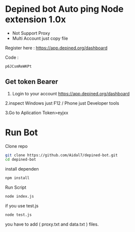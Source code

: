 # Depined bot Auto ping Node extension 1.0x
- Not Support Proxy
- Multi Account just copy file

Register here : https://app.depined.org/dashboard

Code : 
```bash
p6JCsmReWKPt
```

## Get token Bearer
1. Login to your account
    https://app.depined.org/dashboard

2.inspect Windows just F12 / Phone just Developer tools 

3.Go to Aplication Token>eyjxx

# Run Bot

Clone repo
```bash
git clone https://github.com/Aidal7/depined-bot.git
cd depined-bot
```
install dependen
```bash
npm install
```
Run Script
```bash
node index.js
```
if you use test.js
```bash
node test.js
```
you have to add ( proxy.txt and data.txt ) files.
